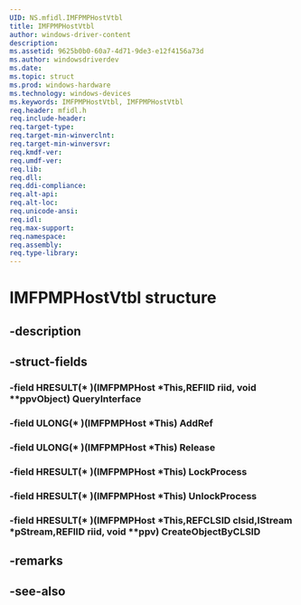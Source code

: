 ```yaml
---
UID: NS.mfidl.IMFPMPHostVtbl
title: IMFPMPHostVtbl
author: windows-driver-content
description: 
ms.assetid: 9625b0b0-60a7-4d71-9de3-e12f4156a73d
ms.author: windowsdriverdev
ms.date: 
ms.topic: struct
ms.prod: windows-hardware
ms.technology: windows-devices
ms.keywords: IMFPMPHostVtbl, IMFPMPHostVtbl
req.header: mfidl.h
req.include-header:
req.target-type:
req.target-min-winverclnt:
req.target-min-winversvr:
req.kmdf-ver:
req.umdf-ver:
req.lib:
req.dll:
req.ddi-compliance:
req.alt-api:
req.alt-loc:
req.unicode-ansi:
req.idl:
req.max-support:
req.namespace:
req.assembly:
req.type-library:
---
```


# IMFPMPHostVtbl structure

## -description



## -struct-fields

### -field HRESULT(* )(IMFPMPHost *This,REFIID riid, void **ppvObject) QueryInterface			
 	
### -field ULONG(* )(IMFPMPHost *This) AddRef			
 	
### -field ULONG(* )(IMFPMPHost *This) Release			
 	
### -field HRESULT(* )(IMFPMPHost *This) LockProcess			
 	
### -field HRESULT(* )(IMFPMPHost *This) UnlockProcess			
 	
### -field HRESULT(* )(IMFPMPHost *This,REFCLSID clsid,IStream *pStream,REFIID riid, void **ppv) CreateObjectByCLSID			
 	
## -remarks

## -see-also